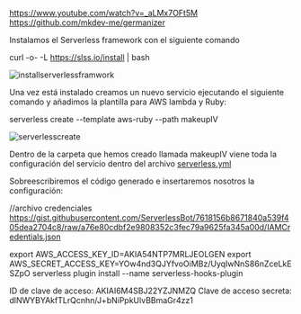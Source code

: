 https://www.youtube.com/watch?v=_aLMx7OFt5M
https://github.com/mkdev-me/germanizer

Instalamos el Serverless framework con el siguiente comando

curl -o- -L https://slss.io/install | bash

![installserverlessframwork](https://github.com/mariasanzs/makeupIV/blob/master/docs/img/installserverlessframework.png)

Una vez está instalado creamos un nuevo servicio ejecutando el siguiente comando y añadimos la plantilla para AWS lambda y Ruby:

serverless create --template aws-ruby --path makeupIV

![serverlesscreate](https://github.com/mariasanzs/makeupIV/blob/master/docs/img/serverlesscreate.png)

Dentro de la carpeta que hemos creado llamada makeupIV viene toda la configuración del servicio dentro del archivo [serverless.yml](nohaylink)

Sobreescribiremos el código generado e insertaremos nosotros la configuración:

//archivo credenciales
https://gist.githubusercontent.com/ServerlessBot/7618156b8671840a539f405dea2704c8/raw/a76e80cdbf2e9808352c3fec79a9625fa345a00d/IAMCredentials.json

export AWS_ACCESS_KEY_ID=AKIA54NTP7MRLJEOLGEN
export AWS_SECRET_ACCESS_KEY=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
serverless plugin install --name serverless-hooks-plugin

ID de clave de acceso:
AKIAI6M4SBJ22YZJNMZQ
Clave de acceso secreta:
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





